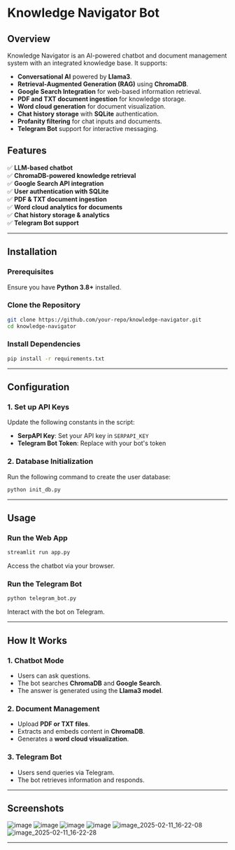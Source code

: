 # **Knowledge Navigator Bot**

## **Overview**
Knowledge Navigator is an AI-powered chatbot and document management system with an integrated knowledge base. It supports:
- **Conversational AI** powered by **Llama3**.
- **Retrieval-Augmented Generation (RAG)** using **ChromaDB**.
- **Google Search Integration** for web-based information retrieval.
- **PDF and TXT document ingestion** for knowledge storage.
- **Word cloud generation** for document visualization.
- **Chat history storage** with **SQLite** authentication.
- **Profanity filtering** for chat inputs and documents.
- **Telegram Bot** support for interactive messaging.

## **Features**
✅ **LLM-based chatbot**  
✅ **ChromaDB-powered knowledge retrieval**  
✅ **Google Search API integration**  
✅ **User authentication with SQLite**  
✅ **PDF & TXT document ingestion**  
✅ **Word cloud analytics for documents**  
✅ **Chat history storage & analytics**  
✅ **Telegram Bot support**  

---

## **Installation**
### **Prerequisites**
Ensure you have **Python 3.8+** installed.

### **Clone the Repository**
```bash
git clone https://github.com/your-repo/knowledge-navigator.git
cd knowledge-navigator
```

### **Install Dependencies**
```bash
pip install -r requirements.txt
```

---

## **Configuration**
### **1. Set up API Keys**
Update the following constants in the script:
- **SerpAPI Key**: Set your API key in `SERPAPI_KEY`
- **Telegram Bot Token**: Replace with your bot's token

### **2. Database Initialization**
Run the following command to create the user database:
```bash
python init_db.py
```

---

## **Usage**
### **Run the Web App**
```bash
streamlit run app.py
```
Access the chatbot via your browser.

### **Run the Telegram Bot**
```bash
python telegram_bot.py
```
Interact with the bot on Telegram.

---

## **How It Works**
### **1. Chatbot Mode**
- Users can ask questions.
- The bot searches **ChromaDB** and **Google Search**.
- The answer is generated using the **Llama3 model**.

### **2. Document Management**
- Upload **PDF or TXT files**.
- Extracts and embeds content in **ChromaDB**.
- Generates a **word cloud visualization**.

### **3. Telegram Bot**
- Users send queries via Telegram.
- The bot retrieves information and responds.

---

## **Screenshots**
![image](https://github.com/user-attachments/assets/b93bee2e-a41c-4fad-88af-a5567a27825d)
![image](https://github.com/user-attachments/assets/27e00bd9-7ea9-4597-a243-5896ebb51fc0)
![image](https://github.com/user-attachments/assets/4365d81e-39da-4e1a-992d-0044155c262a)
![image](https://github.com/user-attachments/assets/cdd552f5-a577-42df-8a00-a0fb703262a0)
![image_2025-02-11_16-22-08](https://github.com/user-attachments/assets/e7fdead5-ca60-40e5-8fd8-bce513e9249a)
![image_2025-02-11_16-22-28](https://github.com/user-attachments/assets/7c85f82a-87e0-440b-ba4d-891247a64507)



---

